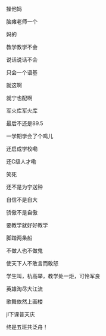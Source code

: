 操他妈

脑瘫老师一个

妈的

教学教学不会

说话说话不会

只会一个语基

就这啊

就宁也配啊

军火库军火库

最后不还是89.5

一学期学会了个鸡儿

还启成学校嘞

还C级人才嘞

笑死

还不是为宁送钟

自信不是自大

骄傲不是自傲

要教学就好好教学

脚踏两条船

不做人也不做鬼

使天下人不敢言而敢怒

学生叫，杭高举，教学处一炬，可怜军良

英雄淘尽大江流

歌舞依然上画楼

jl下课普天庆

终是五班共泛舟！



